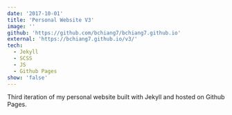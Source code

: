 ```yaml
---
date: '2017-10-01'
title: 'Personal Website V3'
image: ''
github: 'https://github.com/bchiang7/bchiang7.github.io'
external: 'https://bchiang7.github.io/v3/'
tech:
  - Jekyll
  - SCSS
  - JS
  - Github Pages
show: 'false'
---
```


Third iteration of my personal website built with Jekyll and hosted on Github Pages.
